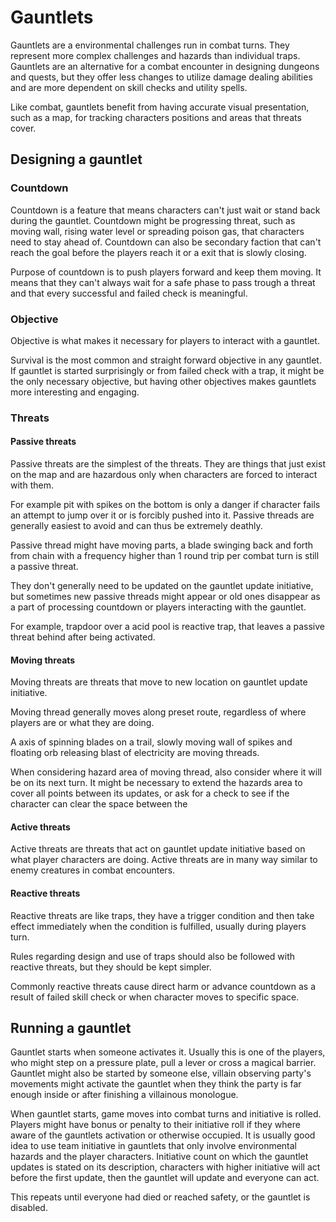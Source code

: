 # Gauntlets

Gauntlets are a environmental challenges run in combat turns. They represent
more complex challenges and hazards than individual traps. Gauntlets are an
alternative for a combat encounter in designing dungeons and quests, but they
offer less changes to utilize damage dealing abilities and are more dependent
on skill checks and utility spells.

Like combat, gauntlets benefit from having accurate visual presentation, such as
a map, for tracking characters positions and areas that threats cover.

## Designing a gauntlet

### Countdown
Countdown is a feature that means characters can't just wait or stand back
during the gauntlet. Countdown might be progressing threat, such as moving wall,
rising water level or spreading poison gas, that characters need to stay ahead
of. Countdown can also be secondary faction that can't reach the goal before the
players reach it or a exit that is slowly closing.

Purpose of countdown is to push players forward and keep them moving. It means
that they can't always wait for a safe phase to pass trough a threat and that
every successful and failed check is meaningful.

### Objective

Objective is what makes it necessary for players to interact with a gauntlet.

Survival is the most common and straight forward objective in any gauntlet. If
gauntlet is started surprisingly or from failed check with a trap, it might be
the only necessary objective, but having other objectives makes gauntlets more
interesting and engaging.



### Threats

#### Passive threats

Passive threats are the simplest of the threats. They are things that just exist
on the map and are hazardous only when characters are forced to interact with
them.

For example pit with spikes on the bottom is only a danger if character fails
an attempt to jump over it or is forcibly pushed into it. Passive threads are
generally easiest to avoid and can thus be extremely deathly.

Passive thread might have moving parts, a blade swinging back and forth from
chain with a frequency higher than 1 round trip per combat turn is still a
passive threat.

They don't generally need to be updated on the gauntlet update initiative, but
sometimes new passive threads might appear or old ones disappear as a part of
processing countdown or players interacting with the gauntlet.

For example, trapdoor over a acid pool is reactive trap, that leaves a passive
threat behind after being activated.

#### Moving threats

Moving threats are threats that move to new location on gauntlet update
initiative.

Moving thread generally moves along preset route, regardless of where players
are or what they are doing.

A axis of spinning blades on a trail, slowly moving wall of spikes and floating
orb releasing blast of electricity are moving threads.

When considering hazard area of moving thread, also consider where it will be
on its next turn. It might be necessary to extend the hazards area to cover
all points between its updates, or ask for a check to see if the character can
clear the space between the 

#### Active threats

Active threats are threats that act on gauntlet update initiative based on what
player characters are doing. Active threats are in many way similar to enemy
creatures in combat encounters.

#### Reactive threats

Reactive threats are like traps, they have a trigger condition and then take
effect immediately when the condition is fulfilled, usually during players turn.

Rules regarding design and use of traps should also be followed with reactive
threats, but they should be kept simpler.

Commonly reactive threats cause direct harm or advance countdown as a result of
failed skill check or when character moves to specific space.

## Running a gauntlet

Gauntlet starts when someone activates it. Usually this is one of the players,
who might step on a pressure plate, pull a lever or cross a magical barrier.
Gauntlet might also be started by someone else, villain observing party's
movements might activate the gauntlet when they think the party is far enough
inside or after finishing a villainous monologue.

When gauntlet starts, game moves into combat turns and initiative is rolled.
Players might have bonus or penalty to their initiative roll if they where
aware of the gauntlets activation or otherwise occupied. It is usually good
idea to use team initiative in gauntlets that only involve environmental
hazards and the player characters. Initiative count on which the gauntlet
updates is stated on its description, characters with higher initiative will
act before the first update, then the gauntlet will update and everyone can act.

This repeats until everyone had died or reached safety, or the gauntlet is
disabled.
